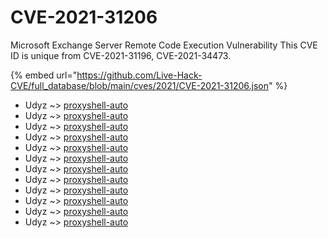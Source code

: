 # CVE-2021-31206

Microsoft Exchange Server Remote Code Execution Vulnerability This CVE ID is unique from CVE-2021-31196, CVE-2021-34473.

{% embed url="https://github.com/Live-Hack-CVE/full_database/blob/main/cves/2021/CVE-2021-31206.json" %}


* Udyz ~> [proxyshell-auto](https://www.alice-snow.ru/2021/database/cve-2021-31206/proxyshell-auto-udyz)
* Udyz ~> [proxyshell-auto](https://www.alice-snow.ru/2021/database/cve-2021-31206/proxyshell-auto-udyz)
* Udyz ~> [proxyshell-auto](https://www.alice-snow.ru/2021/database/cve-2021-31206/proxyshell-auto-udyz)
* Udyz ~> [proxyshell-auto](https://www.alice-snow.ru/2021/database/cve-2021-31206/proxyshell-auto-udyz)
* Udyz ~> [proxyshell-auto](https://www.alice-snow.ru/2021/database/cve-2021-31206/proxyshell-auto-udyz)
* Udyz ~> [proxyshell-auto](https://www.alice-snow.ru/2021/database/cve-2021-31206/proxyshell-auto-udyz)
* Udyz ~> [proxyshell-auto](https://www.alice-snow.ru/2021/database/cve-2021-31206/proxyshell-auto-udyz)
* Udyz ~> [proxyshell-auto](https://www.alice-snow.ru/2021/database/cve-2021-31206/proxyshell-auto-udyz)
* Udyz ~> [proxyshell-auto](https://www.alice-snow.ru/2021/database/cve-2021-31206/proxyshell-auto-udyz)
* Udyz ~> [proxyshell-auto](https://www.alice-snow.ru/2021/database/cve-2021-31206/proxyshell-auto-udyz)
* Udyz ~> [proxyshell-auto](https://www.alice-snow.ru/2021/database/cve-2021-31206/proxyshell-auto-udyz)
* Udyz ~> [proxyshell-auto](https://www.alice-snow.ru/2021/database/cve-2021-31206/proxyshell-auto-udyz)